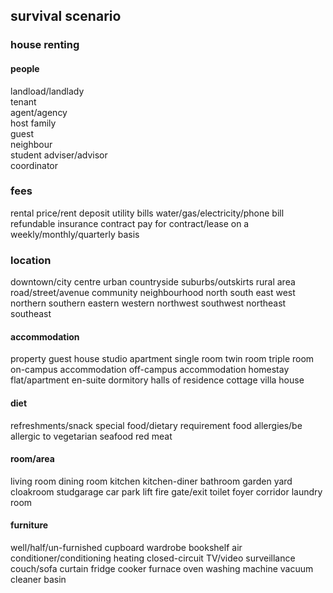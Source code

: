 ## survival scenario

### house renting

#### people
landload/landlady  
tenant  
agent/agency   
host family  
guest   
neighbour   
student adviser/advisor     
coordinator  

### fees
rental price/rent
deposit
utility bills
water/gas/electricity/phone bill
refundable
insurance
contract
pay for contract/lease
on a weekly/monthly/quarterly basis

### location
downtown/city centre
urban
countryside
suburbs/outskirts
rural area
road/street/avenue
community
neighbourhood
north
south
east
west
northern
southern
eastern
western
northwest
southwest
northeast
southeast

#### accommodation
property
guest house
studio apartment
single room
twin room
triple room
on-campus accommodation
off-campus accommodation
homestay
flat/apartment
en-suite
dormitory
halls of residence
cottage
villa
house

#### diet
refreshments/snack
special food/dietary requirement
food allergies/be allergic to
vegetarian
seafood
red meat

#### room/area
living room
dining room
kitchen
kitchen-diner
bathroom
garden
yard
cloakroom
studgarage
car park
lift
fire gate/exit
toilet
foyer
corridor
laundry room

#### furniture
well/half/un-furnished
cupboard
wardrobe
bookshelf
air conditioner/conditioning 
heating
closed-circuit TV/video surveillance
couch/sofa
curtain
fridge
cooker
furnace
oven
washing machine
vacuum cleaner
basin




